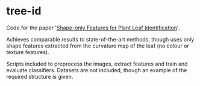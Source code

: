 # tree-id

Code for the paper '[Shape-only Features for Plant Leaf Identification](http://todo.paper.url)'.

Achieves comparable results to state-of-the-art methods, though uses only shape features extracted from the curvature map of the leaf (no colour or texture features).

Scripts included to preprocess the images, extract features and train and evaluate classifiers.
Datasets are not included, though an example of the required structure is given.

